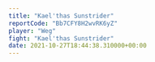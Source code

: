 ```yaml
---
title: "Kael'thas Sunstrider"
reportCode: "Bb7CFY8H2wvRK6yZ"
player: "Weg"
fight: "Kael'thas Sunstrider"
date: 2021-10-27T18:44:38.310000+00:00
---
```


